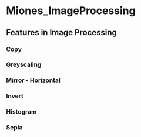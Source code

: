 # Miones_ImageProcessing

## Features in Image Processing

### Copy

### Greyscaling

### Mirror - Horizontal

### Invert

### Histogram

### Sepia
